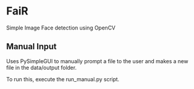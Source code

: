 # FaiR
Simple Image Face detection using OpenCV


## Manual Input
Uses PySimpleGUI to manually prompt a file to the user and makes a new file in the data/output folder.

To run this, execute the run_manual.py script.
